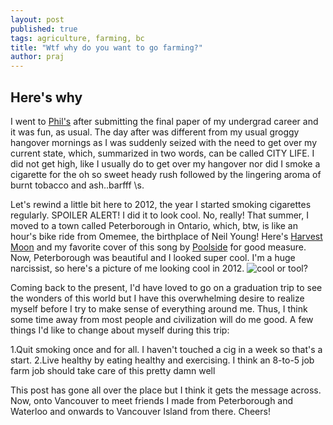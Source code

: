 ```yaml
---
layout: post
published: true
tags: agriculture, farming, bc
title: "Wtf why do you want to go farming?"
author: praj
---
```

## Here's why
I went to [Phil's](http://www.uwimprint.ca/article/2547-filthy-philthy-phils) after submitting the final paper of my undergrad career and it was fun, as usual. The day after was different from my usual groggy hangover mornings as I was suddenly seized with the need to get over my current state, which, summarized in two words, can be called CITY LIFE. I did not get high, like I usually do to get over my hangover nor did I smoke a cigarette for the oh so sweet heady rush followed by the lingering aroma of burnt tobacco and ash..barfff \s.

Let's rewind a little bit here to 2012, the year I started smoking cigarettes regularly. SPOILER ALERT! I did it to look cool. No, really! That summer, I moved to a town called Peterborough in Ontario, which, btw, is like an hour's bike ride from Omemee, the birthplace of Neil Young! Here's [Harvest Moon](https://www.youtube.com/watch?v=n2MtEsrcTTs) and my favorite cover of this song by [Poolside](https://www.youtube.com/watch?v=suWbFPaVoEA) for good measure. Now, Peterborough was beautiful and I looked super cool. I'm a huge narcissist, so here's a picture of me looking cool in 2012.
![cool or tool?](blog/assets/images/WP_000911.jpg)

Coming back to the present, I'd have loved to go on a graduation trip to see the wonders of this world but I have this overwhelming desire to realize myself before I try to make sense of everything around me. Thus, I think some time away from most people and civilization will do me good. A few things I'd like to change about myself during this trip:

1.Quit smoking once and for all. I haven't touched a cig in a week so that's a start.
2.Live healthy by eating healthy and exercising. I think an 8-to-5 job farm job should take care of this pretty damn well

This post has gone all over the place but I think it gets the message across. Now, onto Vancouver to meet friends I made from Peterborough and Waterloo and onwards to Vancouver Island from there. Cheers!
